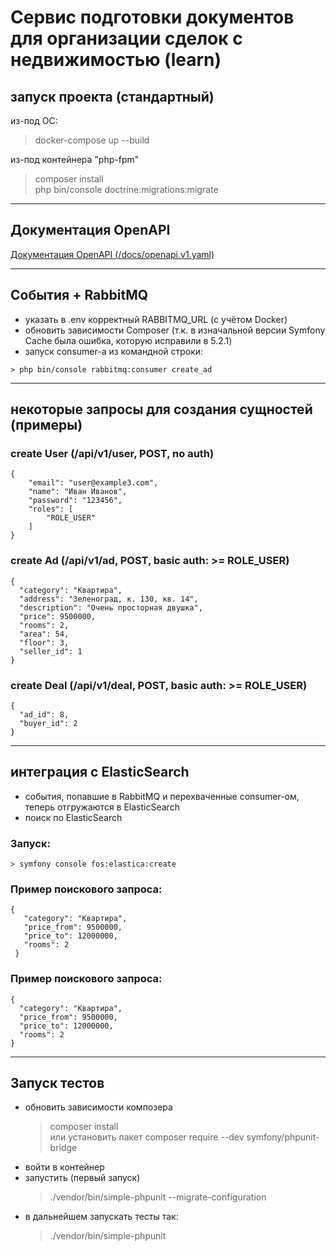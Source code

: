 # Сервис подготовки документов для организации сделок с недвижимостью (learn)

## запуск проекта (стандартный)

из-под ОС:
> docker-compose up --build

из-под контейнера "php-fpm"
> composer install  
> php bin/console doctrine:migrations:migrate

---

## Документация OpenAPI

[Документация OpenAPI (/docs/openapi.v1.yaml)](docs/openapi.v1.yaml)

---

## События + RabbitMQ

- указать в .env корректный RABBITMQ_URL (с учётом Docker)
- обновить зависимости Composer (т.к. в изначальной версии Symfony Cache была ошибка, которую исправили в 5.2.1)
- запуск consumer-а из командной строки:

```
> php bin/console rabbitmq:consumer create_ad
```

---

## некоторые запросы для создания сущностей (примеры)

### create User (/api/v1/user, POST, no auth)

```
{
    "email": "user@example3.com",
    "name": "Иван Иванов",
    "password": "123456",
    "roles": [
        "ROLE_USER"
    ]
}
```

### create Ad (/api/v1/ad, POST, basic auth: >= ROLE_USER)

```
{
  "category": "Квартира",
  "address": "Зеленоград, к. 130, кв. 14",
  "description": "Очень просторная двушка",
  "price": 9500000,
  "rooms": 2,
  "area": 54,
  "floor": 3,
  "seller_id": 1
}
```

### create Deal (/api/v1/deal, POST, basic auth: >= ROLE_USER)

```
{
  "ad_id": 8,
  "buyer_id": 2
}
```

---

## интеграция с ElasticSearch

- события, попавшие в RabbitMQ и перехваченные consumer-ом, теперь отгружаются в ElasticSearch
- поиск по ElasticSearch

### Запуск:

```
> symfony console fos:elastica:create
```

### Пример поискового запроса:

```
{
   "category": "Квартира",
   "price_from": 9500000,
   "price_to": 12000000,
   "rooms": 2
 }
```

### Пример поискового запроса:

```
{
  "category": "Квартира",
  "price_from": 9500000,
  "price_to": 12000000,
  "rooms": 2
}
```

---

## Запуск тестов

- обновить зависимости композера
  > composer install  
  или установить пакет
  > composer require --dev symfony/phpunit-bridge
- войти в контейнер
- запустить (первый запуск)
  > ./vendor/bin/simple-phpunit --migrate-configuration
- в дальнейшем запускать тесты так:
  > ./vendor/bin/simple-phpunit
